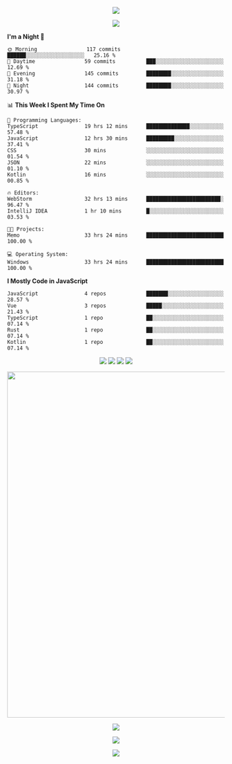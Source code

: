 <!-- https://github.com/kyechan99/capsule-render -->
<p align="center">
<img src="https://capsule-render.vercel.app/api?type=waving&color=timeGradient&height=300&&section=header&text=HELLO%20THERE!&fontSize=90&fontAlign=50&fontAlignY=30&desc=I%20am%20KinLeoapple!&descAlign=50&descSize=30&descAlignY=60&animation=twinkling" />
</p>

<!-- https://github.com/DenverCoder1/readme-typing-svg -->
<p align="center">
<img src="https://readme-typing-svg.demolab.com?font=Orbitron&size=25&pause=1000&center=true&vCenter=true&random=false&width=600&lines=I+am+super+obsessed+with+programming!;Well+...+Maybe+not+..." />
</p>

<!-- https://github.com/anmol098/waka-readme-stats -->
<!--START_SECTION:waka-->
**I'm a Night 🦉** 

```text
🌞 Morning                117 commits         ██████░░░░░░░░░░░░░░░░░░░   25.16 % 
🌆 Daytime                59 commits          ███░░░░░░░░░░░░░░░░░░░░░░   12.69 % 
🌃 Evening                145 commits         ████████░░░░░░░░░░░░░░░░░   31.18 % 
🌙 Night                  144 commits         ████████░░░░░░░░░░░░░░░░░   30.97 % 
```


📊 **This Week I Spent My Time On** 

```text
💬 Programming Languages: 
TypeScript               19 hrs 12 mins      ██████████████░░░░░░░░░░░   57.48 % 
JavaScript               12 hrs 30 mins      █████████░░░░░░░░░░░░░░░░   37.41 % 
CSS                      30 mins             ░░░░░░░░░░░░░░░░░░░░░░░░░   01.54 % 
JSON                     22 mins             ░░░░░░░░░░░░░░░░░░░░░░░░░   01.10 % 
Kotlin                   16 mins             ░░░░░░░░░░░░░░░░░░░░░░░░░   00.85 % 

🔥 Editors: 
WebStorm                 32 hrs 13 mins      ████████████████████████░   96.47 % 
IntelliJ IDEA            1 hr 10 mins        █░░░░░░░░░░░░░░░░░░░░░░░░   03.53 % 

🐱‍💻 Projects: 
Memo                     33 hrs 24 mins      █████████████████████████   100.00 % 

💻 Operating System: 
Windows                  33 hrs 24 mins      █████████████████████████   100.00 % 
```

**I Mostly Code in JavaScript** 

```text
JavaScript               4 repos             ███████░░░░░░░░░░░░░░░░░░   28.57 % 
Vue                      3 repos             █████░░░░░░░░░░░░░░░░░░░░   21.43 % 
TypeScript               1 repo              ██░░░░░░░░░░░░░░░░░░░░░░░   07.14 % 
Rust                     1 repo              ██░░░░░░░░░░░░░░░░░░░░░░░   07.14 % 
Kotlin                   1 repo              ██░░░░░░░░░░░░░░░░░░░░░░░   07.14 % 
```




<!--END_SECTION:waka-->

<!-- https://github.com/badges/shields -->
<p align="center">
<a href="https://github.com/KinLeoapple"><img src="https://img.shields.io/badge/GitHub-KinLeoapple-blue?logo=github" /></a>
<a href="https://space.bilibili.com/77531961"><img src="https://img.shields.io/badge/哔哩哔哩-巷陌雨季-pink?logo=bilibili" /></a>
<img src="https://img.shields.io/badge/QQ-996711203-green?logo=tencentqq" />
<!-- https://github.com/antonkomarev/github-profile-views-counter -->
<img src="https://komarev.com/ghpvc/?username=KinLeoapple&abbreviated=true&color=yellow" />
</p>

<!-- https://github.com/Ashutosh00710/github-readme-activity-graph -->
<p align="center">
  <img width="800" src="https://github-readme-activity-graph.vercel.app/graph?username=Kinleoapple&theme=github-compact&hide_border=true&area=true" />
</p>

<p align="center">
<img align="center" src="https://github-readme-stats.vercel.app/api/top-langs/?username=Kinleoapple&theme=transparent&hide_border=true&layout=donut-vertical&langs_count=6" />
</p>

<p align="center">
  <a href="https://skillicons.dev">
    <img src="https://skillicons.dev/icons?i=electron,flutter,go,html,java,js,kotlin,ktor,mongodb,py,react,vue,spring,sqlite,mysql" />
  </a>
</p>

<!-- https://github.com/kyechan99/capsule-render -->
<p align="center">
<img src="https://capsule-render.vercel.app/api?type=waving&color=timeGradient&height=300&&section=footer&text=THE%20END!&fontSize=90&fontAlign=50&fontAlignY=70&desc=Enjoy%20your%20journey%20of%20coding!&descAlign=50&descSize=30&descAlignY=40&animation=twinkling" />
</p>

